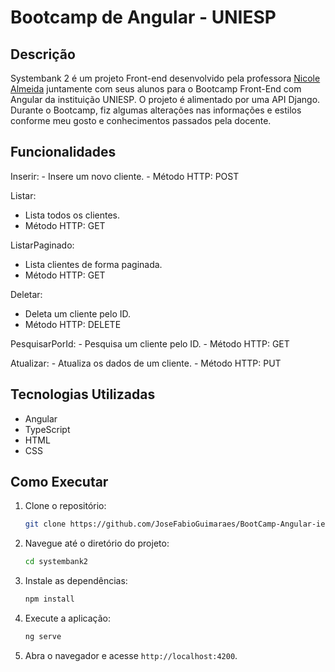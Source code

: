 
# Bootcamp de Angular - UNIESP

## Descrição

Systembank 2 é um projeto Front-end desenvolvido pela professora [Nicole Almeida](https://github.com/Nicoly-Almeida) juntamente com seus alunos para o Bootcamp Front-End com Angular da instituição UNIESP. O projeto é alimentado por uma API Django. Durante o Bootcamp, fiz algumas alterações nas informações e estilos conforme meu gosto e conhecimentos passados pela docente.

## Funcionalidades

Inserir:
    - Insere um novo cliente.
    - Método HTTP: POST
   

Listar:
 - Lista todos os clientes.
 - Método HTTP: GET


ListarPaginado:
- Lista clientes de forma paginada.
- Método HTTP: GET

Deletar:
 - Deleta um cliente pelo ID.
 - Método HTTP: DELETE

PesquisarPorId:
    - Pesquisa um cliente pelo ID.
    - Método HTTP: GET

Atualizar:
    - Atualiza os dados de um cliente.
    - Método HTTP: PUT

## Tecnologias Utilizadas

- Angular
- TypeScript
- HTML
- CSS

## Como Executar

1. Clone o repositório:
    ```bash
    git clone https://github.com/JoseFabioGuimaraes/BootCamp-Angular-iesp.git
    ```
2. Navegue até o diretório do projeto:
    ```bash
    cd systembank2
    ```
3. Instale as dependências:
    ```bash
    npm install
    ```
4. Execute a aplicação:
    ```bash
    ng serve
    ```
5. Abra o navegador e acesse `http://localhost:4200`.
